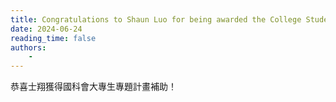 ```yaml
---
title: Congratulations to Shaun Luo for being awarded the College Student Research Scholarship by the National Science and Technology Council!
date: 2024-06-24
reading_time: false
authors:
    -
---
```

恭喜士翔獲得國科會大專生專題計畫補助！
<!--more-->

